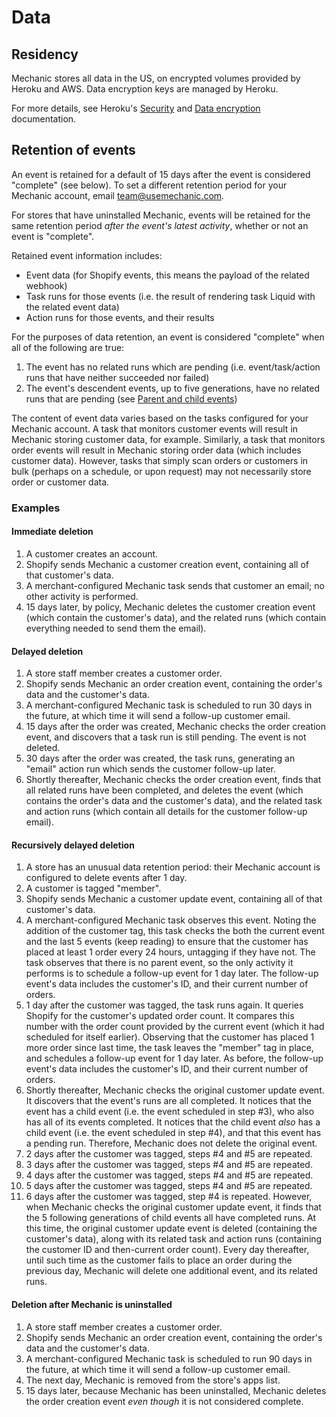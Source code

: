# Data

## Residency

Mechanic stores all data in the US, on encrypted volumes provided by Heroku and AWS. Data encryption keys are managed by Heroku.

For more details, see Heroku's [Security](https://www.heroku.com/policy/security) and [Data encryption](https://devcenter.heroku.com/articles/heroku-postgres-production-tier-technical-characterization#data-encryption) documentation.

## Retention of events

An event is retained for a default of 15 days after the event is considered "complete" \(see below\). To set a different retention period for your Mechanic account, email [team@usemechanic.com](mailto:team@usemechanic.com).

For stores that have uninstalled Mechanic, events will be retained for the same retention period _after the event's latest activity_, whether or not an event is "complete".

Retained event information includes:

* Event data \(for Shopify events, this means the payload of the related webhook\)
* Task runs for those events \(i.e. the result of rendering task Liquid with the related event data\)
* Action runs for those events, and their results

For the purposes of data retention, an event is considered "complete" when all of the following are true:

1. The event has no related runs which are pending \(i.e. event/task/action runs that have neither succeeded nor failed\)
2. The event's descendent events, up to five generations, have no related runs that are pending \(see [Parent and child events](https://docs.usemechanic.com/article/331-parent-and-child-events)\)

The content of event data varies based on the tasks configured for your Mechanic account. A task that monitors customer events will result in Mechanic storing customer data, for example. Similarly, a task that monitors order events will result in Mechanic storing order data \(which includes customer data\). However, tasks that simply scan orders or customers in bulk \(perhaps on a schedule, or upon request\) may not necessarily store order or customer data.

### Examples

#### Immediate deletion

1. A customer creates an account.
2. Shopify sends Mechanic a customer creation event, containing all of that customer's data.
3. A merchant-configured Mechanic task sends that customer an email; no other activity is performed.
4. 15 days later, by policy, Mechanic deletes the customer creation event \(which contain the customer's data\), and the related runs \(which contain everything needed to send them the email\).

#### Delayed deletion

1. A store staff member creates a customer order.
2. Shopify sends Mechanic an order creation event, containing the order's data and the customer's data.
3. A merchant-configured Mechanic task is scheduled to run 30 days in the future, at which time it will send a follow-up customer email.
4. 15 days after the order was created, Mechanic checks the order creation event, and discovers that a task run is still pending. The event is not deleted.
5. 30 days after the order was created, the task runs, generating an "email" action run which sends the customer follow-up later.
6. Shortly thereafter, Mechanic checks the order creation event, finds that all related runs have been completed, and deletes the event \(which contains the order's data and the customer's data\), and the related task and action runs \(which contain all details for the customer follow-up email\).

#### Recursively delayed deletion

1. A store has an unusual data retention period: their Mechanic account is configured to delete events after 1 day.
2. A customer is tagged "member".
3. Shopify sends Mechanic a customer update event, containing all of that customer's data.
4. A merchant-configured Mechanic task observes this event. Noting the addition of the customer tag, this task checks the both the current event and the last 5 events \(keep reading\) to ensure that the customer has placed at least 1 order every 24 hours, untagging if they have not. The task observes that there is no parent event, so the only activity it performs is to schedule a follow-up event for 1 day later. The follow-up event's data includes the customer's ID, and their current number of orders.
5. 1 day after the customer was tagged, the task runs again. It queries Shopify for the customer's updated order count. It compares this number with the order count provided by the current event \(which it had scheduled for itself earlier\). Observing that the customer has placed 1 more order since last time, the task leaves the "member" tag in place, and schedules a follow-up event for 1 day later. As before, the follow-up event's data includes the customer's ID, and their current number of orders.
6. Shortly thereafter, Mechanic checks the original customer update event. It discovers that the event's runs are all completed. It notices that the event has a child event \(i.e. the event scheduled in step \#3\), who also has all of its events completed. It notices that the child event _also_ has a child event \(i.e. the event scheduled in step \#4\), and that this event has a pending run. Therefore, Mechanic does not delete the original event.
7. 2 days after the customer was tagged, steps \#4 and \#5 are repeated.
8. 3 days after the customer was tagged, steps \#4 and \#5 are repeated.
9. 4 days after the customer was tagged, steps \#4 and \#5 are repeated.
10. 5 days after the customer was tagged, steps \#4 and \#5 are repeated.
11. 6 days after the customer was tagged, step \#4 is repeated. However, when Mechanic checks the original customer update event, it finds that the 5 following generations of child events all have completed runs. At this time, the original customer update event is deleted \(containing the customer's data\), along with its related task and action runs \(containing the customer ID and then-current order count\). Every day thereafter, until such time as the customer fails to place an order during the previous day, Mechanic will delete one additional event, and its related runs.

#### Deletion after Mechanic is uninstalled

1. A store staff member creates a customer order.
2. Shopify sends Mechanic an order creation event, containing the order's data and the customer's data.
3. A merchant-configured Mechanic task is scheduled to run 90 days in the future, at which time it will send a follow-up customer email.
4. The next day, Mechanic is removed from the store's apps list.
5. 15 days later, because Mechanic has been uninstalled, Mechanic deletes the order creation event _even though_ it is not considered complete.


